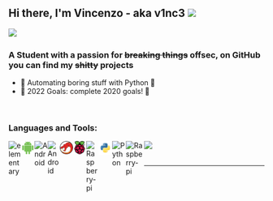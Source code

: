 ## Hi there, I'm Vincenzo - aka v1nc3 <img src="https://raw.githubusercontent.com/MartinHeinz/MartinHeinz/master/wave.gif" width="30px">


  
  <img width="300" src="https://media.giphy.com/media/6ACAEXVltLCVy/source.gif">
</p>

### A Student with a passion for <del>breaking things</del> offsec, on GitHub you can find my <del>shitty</del> projects


- 🌱 Automating boring stuff with Python 🐍 
- 🥅 2022 Goals: complete 2020 goals! 🐌


<br />

### Languages and Tools:


<img align="left" alt="elementary" width="25px" src="https://user-images.githubusercontent.com/70106609/115003878-83ec6700-9ea6-11eb-85ea-2dcf24ae7a10.png" />

<img align="left" alt="Android" width="26px" src="https://raw.githubusercontent.com/github/explore/80688e429a7d4ef2fca1e82350fe8e3517d3494d/topics/android/android.png" />

<img align="left" alt="Android" width="26px" src="https://user-images.githubusercontent.com/70106609/115142262-1163be80-a041-11eb-8d12-55a6c9aead40.png" />




<img align="left" alt="Android" width="24px" src="https://user-images.githubusercontent.com/70106609/115141972-8930e980-a03f-11eb-81da-21bd176fb7f0.png" />

<img align="left" alt="ghidra" width="26px" src="https://raw.githubusercontent.com/github/explore/025dc54b4cae71dcd3ff17e7a146d3365d87f665/topics/ghidra/ghidra.png" />

<img align="left" alt="Raspberry-pi" width="26px" src="https://raw.githubusercontent.com/github/explore/80688e429a7d4ef2fca1e82350fe8e3517d3494d/topics/raspberry-pi/raspberry-pi.png" />

<img align="left" alt="Raspberry-pi" width="24px" src="https://user-images.githubusercontent.com/70106609/115142070-05c3c800-a040-11eb-939a-903d88e48d59.png" />



<img align="left" alt="Python" width="27px" src="https://raw.githubusercontent.com/github/explore/80688e429a7d4ef2fca1e82350fe8e3517d3494d/topics/python/python.png" />
<img align="left" alt="Python" width="27px" src="https://user-images.githubusercontent.com/70106609/115004167-d037a700-9ea6-11eb-99f4-bdc4903d3c80.png" />
<img align="left" alt="Raspberry-pi" width="36px" src="https://user-images.githubusercontent.com/70106609/115142152-7bc82f00-a040-11eb-9800-5fedff7e165a.png" />

<img align="left" width="25px" src="https://media.giphy.com/media/SUcB0owraTQu3Iddgp/giphy.gif" >





<br />
<br />
  

---
